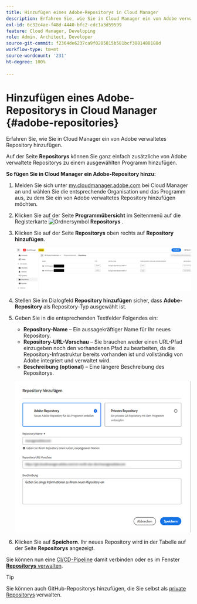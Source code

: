 ```yaml
---
title: Hinzufügen eines Adobe-Repositorys in Cloud Manager
description: Erfahren Sie, wie Sie in Cloud Manager ein von Adobe verwaltetes Repository hinzufügen.
exl-id: 6c32c4ae-f48d-4440-bfc2-cdc1a3d59599
feature: Cloud Manager, Developing
role: Admin, Architect, Developer
source-git-commit: f2364de6237ca9f0285815b581bcf3881488188d
workflow-type: tm+mt
source-wordcount: '231'
ht-degree: 100%

---
```


# Hinzufügen eines Adobe-Repositorys in Cloud Manager {#adobe-repositories}

Erfahren Sie, wie Sie in Cloud Manager ein von Adobe verwaltetes Repository hinzufügen.

Auf der Seite **Repositorys** können Sie ganz einfach zusätzliche von Adobe verwaltete Repositorys zu einem ausgewählten Programm hinzufügen.

**So fügen Sie in Cloud Manager ein Adobe-Repository hinzu:**

1. Melden Sie sich unter [my.cloudmanager.adobe.com](https://my.cloudmanager.adobe.com/) bei Cloud Manager an und wählen Sie die entsprechende Organisation und das Programm aus, zu dem Sie ein von Adobe verwaltetes Repository hinzufügen möchten.

1. Klicken Sie auf der Seite **Programmübersicht** im Seitenmenü auf die Registerkarte ![Ordnersymbol](https://spectrum.adobe.com/static/icons/workflow_18/Smock_Folder_18_N.svg) **Repositorys** .

1. Klicken Sie auf der Seite **Repositorys** oben rechts auf **Repository hinzufügen**.

   ![Schaltfläche „Repository hinzufügen“](assets/add-repository.png)

1. Stellen Sie im Dialogfeld **Repository hinzufügen** sicher, dass **Adobe-Repository** als Repository-Typ ausgewählt ist.

1. Geben Sie in die entsprechenden Textfelder Folgendes ein:

   * **Repository-Name** – Ein aussagekräftiger Name für Ihr neues Repository.
   * **Repository-URL-Vorschau** – Sie brauchen weder einen URL-Pfad einzugeben noch den vorhandenen Pfad zu bearbeiten, da die Repository-Infrastruktur bereits vorhanden ist und vollständig von Adobe integriert und verwaltet wird.
   * **Beschreibung (optional)** – Eine längere Beschreibung des Repositorys.

   ![Dialogfeld „Repository hinzufügen“](assets/add-adobe-repository.png)

1. Klicken Sie auf **Speichern**.
Ihr neues Repository wird in der Tabelle auf der Seite **Repositorys** angezeigt.

Sie können nun eine [CI/CD-Pipeline](/help/implementing/cloud-manager/configuring-pipelines/introduction-ci-cd-pipelines.md) damit verbinden oder es im Fenster [**Repositorys** verwalten](managing-repositories.md).

>[!TIP]
>
>Sie können auch GitHub-Repositorys hinzufügen, die Sie selbst als [private Repositorys](private-repositories.md) verwalten.
